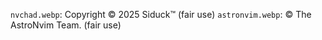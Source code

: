 `nvchad.webp`: Copyright © 2025 Siduck™ (fair use)
`astronvim.webp`: © The AstroNvim Team. (fair use)
